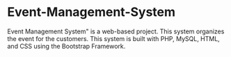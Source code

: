 # Event-Management-System

Event Management System" is a web-based project. This system organizes the event for the customers. This system is built with PHP, MySQL, HTML, and CSS using the Bootstrap Framework.
